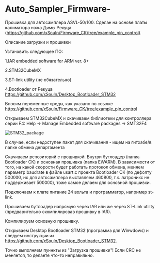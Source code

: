 # Auto_Sampler_Firmware-
Прошивка для автосамплера ASVL-50/100. Сделан на основе платы калиматора ножа Димы Рекуца (https://github.com/xSouln/Firmware_CK/tree/example_pin_control).

Описание загрузки и прошивки

Установить следующее ПО: 

  1.IAR embedded software for ARM ver. 8+
  
  2.STM32CubeMX
  
  3.ST-link utility (не обязательно)
  
  4.Bootloader от Рекуца https://github.com/xSouln/Desktop_Bootloader_STM32
  
Вносим переменные среды, как указано по ссылке https://github.com/xSouln/Firmware_CK/tree/example_pin_control

Открываем STM32CubeMX и скачиваем библиотеки для контроллера серии F4: Help -> Manage Embedded software packages -> SMT32F4 

![STM32_package](https://user-images.githubusercontent.com/70260832/195881131-91e9da96-4bf8-4445-af74-d4eb7e97135a.png)

В случае, если недоступен пакет для скачивания - ищем на гитхабе/в папке обмена департамента


Скачиваем репозиторий с прошивкой. Внутри бутлоадер (папка Bootloader CK) и основная прошивка (папка EWARM). В зависимости от того, на какой скорости будет работать протокол обмена, меняем параметр baudrate в файле usart.c проекта Bootloader CK (по дефолту 500000, но для автосамплера выставляем 460800, т.к. латроникс не поддерживает 500000), тоже самое делаем для основной прошивки.



Подключаем к плате питание 24 вольта и программатор, например st-link. 

Прошиваем бутлоадер напрямую через IAR или же через ST-Link utility (предварительно скомпилировав прошивку в IAR).

Компилируем основную прошивку.

Открываем Desktop Bootloader STM32 (программа для Winwdows) и следуем инструкции из https://github.com/xSouln/Desktop_Bootloader_STM32. 

Точно выполняем пуннкты из "Загрузка прошивки"! Если CRC не меняется, то делаете что-то неправильно.

